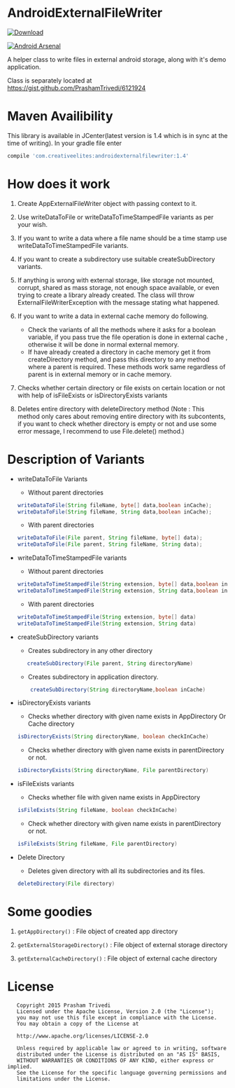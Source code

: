 AndroidExternalFileWriter
=========================

[ ![Download](https://api.bintray.com/packages/prashamtrivedi/maven/androidexternalfilewriter/images/download.svg) ](https://bintray.com/prashamtrivedi/maven/androidexternalfilewriter/_latestVersion)

[![Android Arsenal](https://img.shields.io/badge/Android%20Arsenal-AndroidExternalFileWriter-blue.svg?style=flat)](http://android-arsenal.com/details/1/1796)

A helper class to write files in external android storage, along with it's demo application.

Class is separately located at https://gist.github.com/PrashamTrivedi/6121924

Maven Availibility
==================
This library is available in JCenter(latest version is 1.4 which is in sync at the time of writing). In your gradle file enter

```groovy
compile 'com.creativeelites:androidexternalfilewriter:1.4'
```


How does it work
=========================
1. Create AppExternalFileWriter object with passing context to it.

2. Use writeDataToFile or writeDataToTimeStampedFile variants as per your wish.

3. If you want to write a data where a file name should be a time stamp use writeDataToTimeStampedFile variants.

4. If you want to create a subdirectory use suitable createSubDirectory variants.

5. If anything is wrong with external storage, like storage not mounted, corrupt,  shared as mass storage, not enough space available, or even trying to create a library already created. The class will throw ExternalFileWriterException with the message stating what happened.

6. If you want to write a data in external cache memory do following.
    * Check the variants of all the methods where it asks for a boolean variable, if you pass true the file operation is done in external cache , otherwise it will be done in normal external memory.
    * If have already created a directory in cache memory get it from createDirectory method, and pass this directory to any method where a parent is required. These methods work same regardless of parent is in external memory or in cache memory.

7. Checks whether certain directory or file exists on certain location or not with help of isFileExists or isDirectoryExists variants

8. Deletes entire directory with deleteDirectory method
 (Note : This method only cares about removing entire directory with its subcontents, if you want to check whether directory is empty or not and use some error message, I recommend to use File.delete() method.)

Description of Variants
=========================

- writeDataToFile Variants 
	- Without parent directories
	```java
	writeDataToFile(String fileName, byte[] data,boolean inCache);
	writeDataToFile(String fileName, String data,boolean inCache);
	```         
	- With parent directories
	```java
	writeDataToFile(File parent, String fileName, byte[] data);
	writeDataToFile(File parent, String fileName, String data);
	```

          
- writeDataToTimeStampedFile variants 
	- Without parent directories
	```java
	writeDataToTimeStampedFile(String extension, byte[] data,boolean inCache)
	writeDataToTimeStampedFile(String extension, String data,boolean inCache)
	```
	- With parent directories
	```java
	writeDataToTimeStampedFile(String extension, byte[] data)
	writeDataToTimeStampedFile(String extension, String data)
	```

- createSubDirectory variants

	- Creates subdirectory in any other directory
	 ```java
		createSubDirectory(File parent, String directoryName)
	```
	- Creates subdirectory in application directory.
	```java
		createSubDirectory(String directoryName,boolean inCache)
	```


- isDirectoryExists variants

	- Checks whether directory with given name exists in AppDirectory Or Cache directory
	```java
	isDirectoryExists(String directoryName, boolean checkInCache)
	```
	- Checks whether directory with given name exists in parentDirectory or not.
	```java
	isDirectoryExists(String directoryName, File parentDirectory)
	```

- isFileExists variants
	- Checks whether file with given name exists in AppDirectory
	```java
	isFileExists(String fileName, boolean checkInCache)
	```
	- Check whether directory with given name exists in parentDirectory or not.
	```java
	isFileExists(String fileName, File parentDirectory)
	```
- Delete Directory
	- Deletes given directory with all its subdirectories and its files.
	```java
	deleteDirectory(File directory)
	```


Some goodies
=========================

1. ```getAppDirectory()``` : File object of created app directory

2. ```getExternalStorageDirectory()``` : File object of external storage directory

3. ```getExternalCacheDirectory()``` : File object of external cache directory

# License
	   Copyright 2015 Prasham Trivedi
	   Licensed under the Apache License, Version 2.0 (the "License");
	   you may not use this file except in compliance with the License.
	   You may obtain a copy of the License at

       http://www.apache.org/licenses/LICENSE-2.0

	   Unless required by applicable law or agreed to in writing, software
	   distributed under the License is distributed on an "AS IS" BASIS,
	   WITHOUT WARRANTIES OR CONDITIONS OF ANY KIND, either express or implied.
	   See the License for the specific language governing permissions and
	   limitations under the License.
